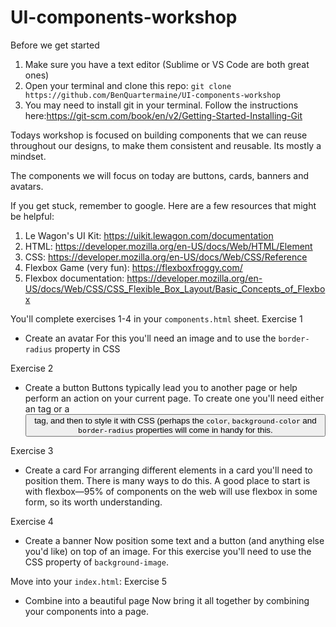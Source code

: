 # UI-components-workshop

Before we get started
1. Make sure you have a text editor (Sublime or VS Code are both great ones)
2. Open your terminal and clone this repo: `git clone https://github.com/BenQuartermaine/UI-components-workshop`
3. You may need to install git in your terminal. 
   Follow the instructions here:https://git-scm.com/book/en/v2/Getting-Started-Installing-Git
   
Todays workshop is focused on building components that we can reuse throughout our designs, to make them consistent and reusable. Its mostly a mindset. 

The components we will focus on today are buttons, cards, banners and avatars. 

If you get stuck, remember to google. Here are a few resources that might be helpful:
1. Le Wagon's UI Kit: https://uikit.lewagon.com/documentation
2. HTML: https://developer.mozilla.org/en-US/docs/Web/HTML/Element
3. CSS: https://developer.mozilla.org/en-US/docs/Web/CSS/Reference
4. Flexbox Game (very fun): https://flexboxfroggy.com/
5. Flexbox documentation: https://developer.mozilla.org/en-US/docs/Web/CSS/CSS_Flexible_Box_Layout/Basic_Concepts_of_Flexbox


You'll complete exercises 1-4 in your `components.html` sheet.
Exercise 1
- Create an avatar 
For this you'll need an image and to use the `border-radius` property in CSS

Exercise 2
- Create a button
Buttons typically lead you to another page or help perform an action on your current page. To create one you'll need either an <a> tag or a <button> tag, and then to style it with CSS (perhaps the `color`, `background-color` and `border-radius` properties will come in handy for this. 

Exercise 3
- Create a card
For arranging different elements in a card you'll need to position them. There is many ways to do this. A good place to start is with flexbox—95% of components on the web will use flexbox in some form, so its worth understanding.

Exercise 4
- Create a banner
Now position some text and a button (and anything else you'd like) on top of an image. For this exercise you'll need to use the CSS property of `background-image`.

Move into your `index.html`:
Exercise 5
- Combine into a beautiful page
Now bring it all together by combining your components into a page.
